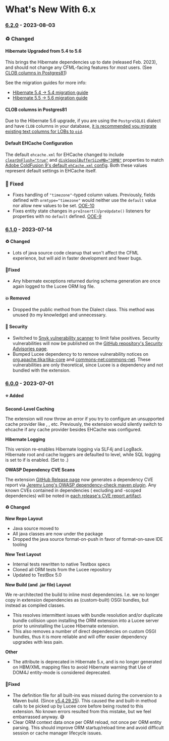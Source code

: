 # What's New With 6.x

### [6.2.0](https://github.com/Ortus-Solutions/extension-hibernate/compare/v6.1.0...v6.2.0) - 2023-08-03

### ♻️ Changed

#### Hibernate Upgraded from 5.4 to 5.6

This brings the Hibernate dependencies up to date (released Feb. 2023), and should not change any CFML-facing features for *most* users. (See [CLOB columns in Postgres81](#clob-columns-in-postgres81))

See the migration guides for more info:

* [Hibernate 5.4 -> 5.4 migration guide](https://github.com/hibernate/hibernate-orm/blob/5.5/migration-guide.adoc)
* [Hibernate 5.5 -> 5.6 migration guide](https://github.com/hibernate/hibernate-orm/blob/5.6/migration-guide.adoc)

#### CLOB columns in Postgres81

Due to the Hibernate 5.6 upgrade, if you are using the `PostgreSQL81` dialect and have `CLOB` columns in your database, [it is recommended you migrate existing text columns for LOBs to `oid`](https://github.com/hibernate/hibernate-orm/blob/5.6/migration-guide.adoc#changes-to-the-ddl-type-for-clob-in-postgresql81dialect-and-its-subclasses).

#### Default EHCache Configuration

The default `ehcache.xml` for EHCache changed to include [`clearOnFlush="true"`](https://www.ehcache.org/apidocs/2.10.1/net/sf/ehcache/config/CacheConfiguration.html#clearOnFlush) and [`diskSpoolBufferSizeMB="30MB"`](https://www.ehcache.org/apidocs/2.10.1/net/sf/ehcache/config/CacheConfiguration.html#diskSpoolBufferSizeMB) properties to match [Adobe ColdFusion 9's  default `ehCache.xml` config](https://helpx.adobe.com/coldfusion/developing-applications/coldfusion-orm/performance-optimization/caching.html). Both these values represent default settings in EHCache itself.

### 🐛 Fixed

* Fixes handling of `"timezone"`-typed column values. Previously, fields defined with `ormtype="timezone"` would neither use the `default` value nor allow new values to be set. [OOE-10](https://ortussolutions.atlassian.net/browse/OOE-10)
* Fixes entity state changes in `preInsert()`/`preUpdate()` listeners for properties with no `default` defined. [OOE-9](https://ortussolutions.atlassian.net/browse/OOE-9)

### [6.1.0](https://github.com/Ortus-Solutions/extension-hibernate/compare/v6.0.0...v6.1.0) - 2023-07-14

#### ♻️ Changed

* Lots of java source code cleanup that won't affect the CFML experience, but will aid in faster development and fewer bugs.

#### 🐛Fixed

* Any hibernate exceptions returned during schema generation are once again logged to the Lucee ORM log file.

#### 💥 Removed

* Dropped the public method from the Dialect class. This method was unused (to my knowledge) and unnecessary.

#### 🔐 Security

* Switched to [Snyk vulnerability scanner](https://github.com/snyk/actions/tree/master/maven-3-jdk-11) to limit false positives. Security vulnerabilities will now be published on the [GitHub repository's Security Advisories page](https://github.com/Ortus-Solutions/extension-hibernate/security/advisories).
* Bumped Lucee dependency to to remove vulnerability notices on [org.apache.tika:tika-core](https://security.snyk.io/vuln/SNYK-JAVA-ORGAPACHETIKA-2936441) and [commons-net:commons-net](https://security.snyk.io/vuln/SNYK-JAVA-COMMONSNET-3153503). These vulnerabilities are only theoretical, since Lucee is a dependency and not bundled with the extension.

### [6.0.0](https://github.com/Ortus-Solutions/extension-hibernate/compare/b86f26e383ead941d18791e2e008cb62b2598cdc...6.0.0) - 2023-07-01

#### ⭐ Added

**Second-Level Caching**

The extension will now throw an error if you try to configure an unsupported cache provider like , , etc. Previously, the extension would silently switch to ehcache if any cache provider besides EHCache was configured.

**Hibernate Logging**

This version re-enables Hibernate logging via SLF4j and LogBack. Hibernate root and cache loggers are defaulted to level, while SQL logging is set to if is enabled. (Set to .)

**OWASP Dependency CVE Scans**

The extension [GitHub Release page](https://github.com/Ortus-Solutions/extension-hibernate/releases/latest) now generates a dependency CVE report via [Jeremy Long's OWASP dependency-check maven plugin](https://jeremylong.github.io/DependencyCheck/index.html). Any known CVEs contained in dependencies ( excluding and -scoped dependencies) will be noted in [each release's CVE report artifact](https://github.com/Ortus-Solutions/extension-hibernate/releases/download/latest/owasp-cve-report.html).

#### ♻️ Changed

**New Repo Layout**

* Java source moved to
* All java classes are now under the package
* Dropped the java source format-on-push in favor of format-on-save IDE tooling

**New Test Layout**

* Internal tests rewritten to native Testbox specs
* Cloned all ORM tests from the Lucee repository
* Updated to TestBox 5.0

**New Build (and .jar file) Layout**

We re-architected the build to inline most dependencies. I.e. we no longer copy in extension dependencies as (custom-built) OSGI bundles, but instead as compiled classes.

* This resolves intermittent issues with bundle resolution and/or duplicate bundle collision upon installing the ORM extension into a Lucee server prior to uninstalling the Lucee Hibernate extension.
* This also removes a number of direct dependencies on custom OSGI bundles, thus it is more reliable and will offer easier dependency upgrades with less pain.

**Other**

* The attribute is deprecated in Hibernate 5.x, and is no longer generated on HBM/XML mapping files to avoid Hibernate warning that Use of DOM4J entity-mode is considered deprecated.

#### 🐛Fixed

* The definition file for all built-ins was missed during the conversion to a Maven build. (Since [v5.4.29.25](https://github.com/Ortus-Solutions/extension-hibernate/releases/tag/v5.4.29.25)). This caused the and built-in method calls to be picked up by Lucee core before being routed to this extension. No known errors resulted from this mistake, but we feel embarrassed anyway. 😅
* Clear ORM context data once per ORM reload, not once per ORM entity parsing. This should improve ORM startup/reload time and avoid difficult session or cache manager lifecycle issues.

